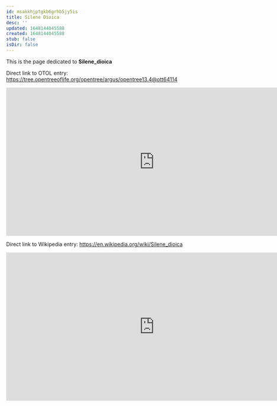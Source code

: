 ```yaml
---
id: msakkhjptgkb6grhb5jy5is
title: Silene Dioica
desc: ''
updated: 1648144045588
created: 1648144045588
stub: false
isDir: false
---
```

This is the page dedicated to **Silene_dioica**


Direct link to OTOL entry: https://tree.opentreeoflife.org/opentree/argus/opentree13.4@ott64114



<html>
    <body>
    <iframe src="https://tree.opentreeoflife.org/opentree/argus/opentree13.4@ott64114"
    width="800" height="400" frameborder="0" allowfullscreen> </iframe>
    </body>
</html>
    


Direct link to Wikipedia entry: https://en.wikipedia.org/wiki/Silene_dioica



<html>
    <body>
    <iframe src="https://en.wikipedia.org/wiki/Silene_dioica"
    width="800" height="400" frameborder="0" allowfullscreen> </iframe>
    </body>
</html>
    
